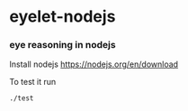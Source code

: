 # eyelet-nodejs

### eye reasoning in nodejs

Install nodejs https://nodejs.org/en/download

To test it run
```
./test
```

